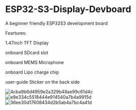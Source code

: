 # ESP32-S3-Display-Devboard
A beginner friendly ESP32S3 development board

Feartures:

1.47inch TFT Display

onboard SDcard slot

onboard MEMS Microphone

onboard Lipo charge chip

user-guide Sticker on the back side

![4cba9b6d4959e2a329b48ae99c61d4c](https://github.com/ZitaoTech/ESP32-S3-Display-Devboard/assets/145678024/b3d9197d-b42e-4096-aca2-50ddeba678fd)
![e8e334c5518444e914540a7b4a9915d](https://github.com/ZitaoTech/ESP32-S3-Display-Devboard/assets/145678024/0281fc14-2b00-48a6-9fd4-d24437ea6731)
![36ee30d17608434d2b5ab4a7bc4a41d](https://github.com/ZitaoTech/ESP32-S3-Display-Devboard/assets/145678024/e8c7a9f8-5333-42ec-b531-8c9e54ea46df)
